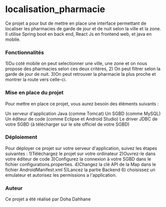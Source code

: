 # localisation_pharmacie
Ce projet a pour but de mettre en place une interface permettant de localiser les pharmacies de garde de jour et de nuit selon la ville et la zone.
Il utilise Spring boot en back end, React Js en frontend web, et java en mobile.

### Fonctionnalités
1)Du coté mobile on peut selectionner une ville, une zone et on nous propose des pharmacies selon ces deux critères, 
2) On peut filtrer selon la garde de jour de nuit.
3)On peut retrouver la pharmacie la plus proche et montrer la route vers celle-ci.

### Mise en place du projet
Pour mettre en place ce projet, vous aurez besoin des éléments suivants :

Un serveur d'application Java (comme Tomcat)
Un SGBD (comme MySQL)
Un éditeur de code (comme Eclipse et Android Studio)
Le driver JDBC de votre SGBD (à télécharger sur le site officiel de votre SGBD)
### Déploiement
Pour déployer ce projet sur votre serveur d'application, suivez les étapes suivantes :
1)Téléchargez le projet sur votre ordinateur
2)Ouvrez-le dans votre éditeur de code
3)Configurez la connexion à votre SGBD dans le fichier configurations.properties.
4)Changez la clé API de la Map dans le fichier AndroidManifest.xml
5)Lancez la partie Backend 
6) choisissez un emulateur et autorisez les permissions a l'application.


### Auteur
Ce projet a été réalisé par Doha Dahhane
